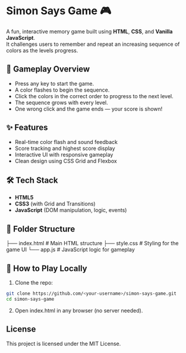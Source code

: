 # Simon Says Game 🎮

A fun, interactive memory game built using **HTML**, **CSS**, and **Vanilla JavaScript**.  
It challenges users to remember and repeat an increasing sequence of colors as the levels progress.

## 🧠 Gameplay Overview

- Press any key to start the game.
- A color flashes to begin the sequence.
- Click the colors in the correct order to progress to the next level.
- The sequence grows with every level.
- One wrong click and the game ends — your score is shown!

## ✨ Features

- Real-time color flash and sound feedback  
- Score tracking and highest score display  
- Interactive UI with responsive gameplay  
- Clean design using CSS Grid and Flexbox  

## 🛠 Tech Stack

- **HTML5**  
- **CSS3** (with Grid and Transitions)  
- **JavaScript** (DOM manipulation, logic, events)

## 📂 Folder Structure

├── index.html # Main HTML structure
├── style.css # Styling for the game UI
└── app.js # JavaScript logic for gameplay

## 🚀 How to Play Locally

1. Clone the repo:

```bash
git clone https://github.com/<your-username>/simon-says-game.git
cd simon-says-game
```

2. Open index.html in any browser (no server needed).

## License
This project is licensed under the MIT License.
